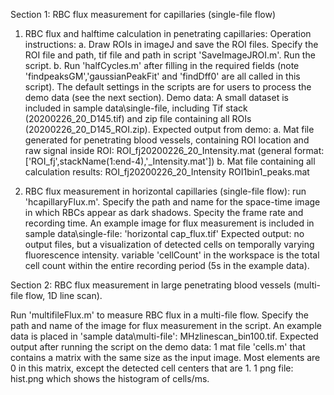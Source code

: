 Section 1: RBC flux measurement for capillaries (single-file flow) 

1. RBC flux and halftime calculation in penetrating capillaries: 
  Operation instructions: 
  a. Draw ROIs in imageJ and save the ROI files. Specify the ROI file and path, tif file and 
   path in script 'SaveImageJROI.m'. Run the script. 
  b. Run 'halfCycles.m' after filling in the required fields 
   (note 'findpeaksGM','gaussianPeakFit' and 'findDff0' are all called in this script). 
  The default settings in the scripts are for users to process the demo data (see the next section). 
  Demo data: 
  A small dataset is included in sample data\single-file, including Tif stack (20200226_20_D145.tif) 
  and zip file containing  all ROIs (20200226_20_D145_ROI.zip). 
  Expected output from demo: 
  a. Mat file generated for penetrating blood vessels, containing ROI location and raw signal inside ROI: 
        ROI_fj20200226_20_Intensity.mat (general format: ['ROI_fj',stackName(1:end-4),'_Intensity.mat'])
  b. Mat file containing all calculation results: ROI_fj20200226_20_Intensity ROI1bin1_peaks.mat

2. RBC flux measurement in horizontal capillaries (single-file flow): 
   run 'hcapillaryFlux.m'. 
   Specify the path and name for the space-time image in which RBCs appear as dark shadows. 
   Specity the frame rate and recording time. 
   An example image for flux measurement is included in sample data\single-file: 'horizontal cap_flux.tif'
   Expected output: no output files, but a visualization of detected cells on temporally varying 
   fluorescence intensity. variable 'cellCount' in the workspace is the total cell count within the 
   entire recording period (5s in the example data). 

Section 2: RBC flux measurement in large penetrating blood vessels (multi-file flow, 1D line scan).
 
Run 'multifileFlux.m' to measure RBC flux in a multi-file flow.
Specify the path and name of the image for flux measurement in the script. 
An example data is placed in 'sample data\multi-file': MHzlinescan_bin100.tif. 
Expected output after running the script on the demo data: 
  1 mat file 'cells.m' that contains a matrix with the same size as the input image. Most elements are 0
  in this matrix, except the detected cell centers that are 1. 
  1 png file: hist.png which shows the histogram of cells/ms. 

